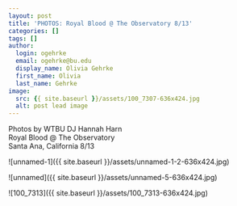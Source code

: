 ```yaml
---
layout: post
title: 'PHOTOS: Royal Blood @ The Observatory 8/13'
categories: []
tags: []
author:
  login: ogehrke
  email: ogehrke@bu.edu
  display_name: Olivia Gehrke
  first_name: Olivia
  last_name: Gehrke
image:
  src: {{ site.baseurl }}/assets/100_7307-636x424.jpg
  alt: post lead image
---
```


Photos by WTBU DJ Hannah Harn  
Royal Blood @ The Observatory  
Santa Ana, California 8/13

![unnamed-1]({{ site.baseurl }}/assets/unnamed-1-2-636x424.jpg)

![unnamed]({{ site.baseurl }}/assets/unnamed-5-636x424.jpg)

![100_7313]({{ site.baseurl }}/assets/100_7313-636x424.jpg)